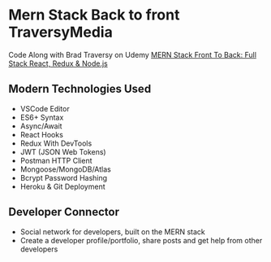 # Mern Stack Back to front TraversyMedia
Code Along with Brad Traversy on Udemy [MERN Stack Front To Back: Full Stack React, Redux &amp; Node.js](https://www.udemy.com/course/mern-stack-front-to-back/learn/lecture/10054652#overview)

## Modern Technologies Used
* VSCode Editor
* ES6+ Syntax
* Async/Await
* React Hooks
* Redux With DevTools
* JWT (JSON Web Tokens)
* Postman HTTP Client
* Mongoose/MongoDB/Atlas
* Bcrypt Password Hashing
* Heroku & Git Deployment

## Developer Connector
* Social network for developers, built on the MERN stack
* Create a developer profile/portfolio, share posts and get help from other developers

